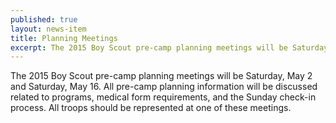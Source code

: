 ```yaml
---
published: true
layout: news-item
title: Planning Meetings
excerpt: The 2015 Boy Scout pre-camp planning meetings will be Saturday, May 2 and Saturday, May 16. All pre-camp planning information will be discussed related to programs, medical form requirements, and the Sunday check-in process. All troops should be represented at one of these meetings.
---
```


The 2015 Boy Scout pre-camp planning meetings will be Saturday, May 2 and
Saturday, May 16. All pre-camp planning information will be discussed related
to programs, medical form requirements, and the Sunday check-in process. All
troops should be represented at one of these meetings.
